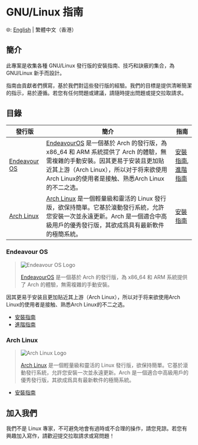 # GNU/Linux 指南

🌐: [English](./README.md) | 繁體中文（香港）

## 簡介

此專案是收集各種 GNU/Linux 發行版的安裝指南、技巧和訣竅的集合，為 GNU/Linux 新手而設計。

指南由貢獻者們撰寫，基於我們對這些發行版的經驗。我們的目標是提供清晰簡潔的指示，易於遵循。若您有任何問題或建議，請隨時提出問題或提交拉取請求。

## 目錄

| 發行版 | 簡介 | 指南 |
| --- | --- | --- |
| [Endeavour OS](#endeavour-os) | [EndeavourOS](https://endeavouros.com/) 是一個基於 Arch 的發行版，為 x86_64 和 ARM 系統提供了 Arch 的體驗，無需複雜的手動安裝。因其更易于安装且更加贴近其上游（Arch Linux），所以对于将来欲使用Arch Linux的使用者是接触、熟悉Arch Linux的不二之选。 | [安裝指南](EOS%20Guide/Installation%20Guide%20for%20Endeavour%20OS%2C%20A%20Distro%20Based%20On%20archlinux.md), [進階指南](EOS%20Guide/Advanced%20Guide%20for%20Endeavour%20OS.md) |
| [Arch Linux](#arch-linux) | [Arch Linux](https://www.archlinux.org/) 是一個輕量級和靈活的 Linux 發行版，欲保持簡單。它基於滾動發行系統，允許您安裝一次並永遠更新。Arch 是一個適合中高級用戶的優秀發行版，其欲成爲具有最新軟件的極簡系統。 | [安裝指南](Arch%20Linux%20Guide/Installation%20Guide%20for%20Arch%20Linux.md) |

### Endeavour OS

> ![Endeavour OS Logo](https://i0.wp.com/endeavouros.com/wp-content/uploads/2021/04/cropped-Endeavour-horizontal-white.png)
> 
> [EndeavourOS](https://endeavouros.com/) 是一個基於 Arch 的發行版，為 x86_64 和 ARM 系統提供了 Arch 的體驗，無需複雜的手動安裝。

因其更易于安装且更加贴近其上游（Arch Linux），所以对于将来欲使用Arch Linux的使用者是接触、熟悉Arch Linux的不二之选。

- [安裝指南](EOS%20Guide/Installation%20Guide%20for%20Endeavour%20OS%2C%20A%20Distro%20Based%20On%20archlinux.md)
- [進階指南](EOS%20Guide/Advanced%20Guide%20for%20Endeavour%20OS.md)

### Arch Linux

> ![Arch Linux Logo](https://archlinux.org/static/logos/archlinux-logo-dark-scalable.518881f04ca9.svg)
> 
> [Arch Linux](https://www.archlinux.org/) 是一個輕量級和靈活的 Linux 發行版，欲保持簡單。它基於滾動發行系統，允許您安裝一次並永遠更新。Arch 是一個適合中高級用戶的優秀發行版，其欲成爲具有最新軟件的極簡系統。

- [安裝指南](Arch%20Linux%20Guide/Installation%20Guide%20for%20Arch%20Linux.md)

## 加入我們

我們不是 Linux 專家，不可避免地會有過時或不合理的操作，請您見諒。若您有興趣加入寫作，請歡迎提交拉取請求或寫問題！